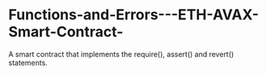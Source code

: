 # Functions-and-Errors---ETH-AVAX-Smart-Contract-
A smart contract that implements the require(), assert() and revert() statements.
